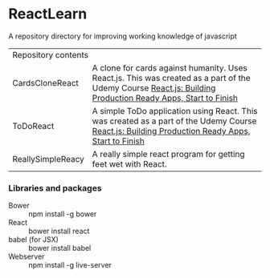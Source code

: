 # ReactLearn
A repository directory for improving working knowledge of javascript

<table>
<tr>
<td colspan="2">
Repository contents
</td>
</tr>
<tr>
<td>
CardsCloneReact
</td>
<td>
A clone for cards against humanity. Uses React.js. This was created as a part of the Udemy Course <a href="https://www.udemy.com/reactjs-building-production-ready-apps-start-to-finish/">React.js: Building Production Ready Apps, Start to Finish</a>
</td>
</tr>
<tr>
<td>
ToDoReact
</td>
<td>
A simple ToDo application using React. This was created as a part of the Udemy Course <a href="https://www.udemy.com/reactjs-building-production-ready-apps-start-to-finish/">React.js: Building Production Ready Apps, Start to Finish</a>
</td>
</tr>
<tr>
<td>
ReallySimpleReacy
</td>
<td>
A really simple react program for getting feet wet with React.
</td>
</tr>
<table>

<h3>Libraries and packages </h3>
<dl>
<dt>Bower</dt>
<dd>npm install -g bower</dd>
<dt>React</dt>
<dd>bower install react</dd>
<dt>babel (for JSX)</dt>
<dd>bower install babel</dd>
<dt>Webserver</dt>
<dd>npm install -g live-server</dd>
</dl>
